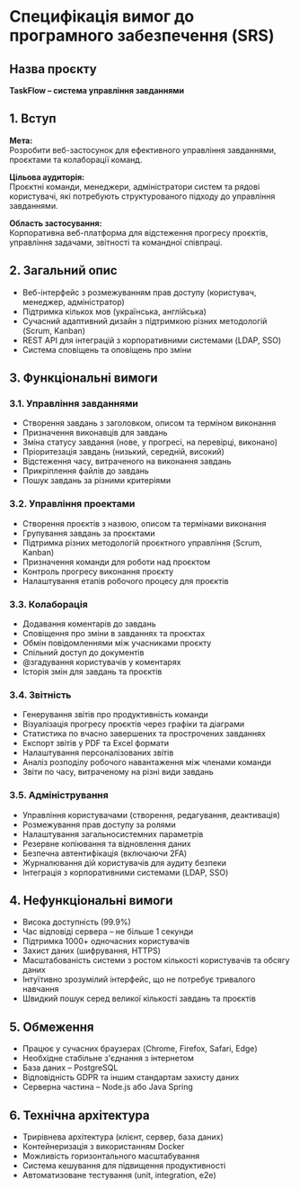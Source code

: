 # Специфікація вимог до програмного забезпечення (SRS)

## Назва проєкту
**TaskFlow – система управління завданнями**

## 1. Вступ

**Мета:**  
Розробити веб-застосунок для ефективного управління завданнями, проєктами та колаборації команд.

**Цільова аудиторія:**  
Проєктні команди, менеджери, адміністратори систем та рядові користувачі, які потребують структурованого підходу до управління завданнями.

**Область застосування:**  
Корпоративна веб-платформа для відстеження прогресу проєктів, управління задачами, звітності та командної співпраці.

## 2. Загальний опис

- Веб-інтерфейс з розмежуванням прав доступу (користувач, менеджер, адміністратор)
- Підтримка кількох мов (українська, англійська)
- Сучасний адаптивний дизайн з підтримкою різних методологій (Scrum, Kanban)
- REST API для інтеграцій з корпоративними системами (LDAP, SSO)
- Система сповіщень та оповіщень про зміни

## 3. Функціональні вимоги

### 3.1. Управління завданнями
- Створення завдань з заголовком, описом та терміном виконання
- Призначення виконавців для завдань
- Зміна статусу завдання (нове, у прогресі, на перевірці, виконано)
- Пріоритезація завдань (низький, середній, високий)
- Відстеження часу, витраченого на виконання завдань
- Прикріплення файлів до завдань
- Пошук завдань за різними критеріями

### 3.2. Управління проектами
- Створення проєктів з назвою, описом та термінами виконання
- Групування завдань за проєктами
- Підтримка різних методологій проєктного управління (Scrum, Kanban)
- Призначення команди для роботи над проєктом
- Контроль прогресу виконання проєкту
- Налаштування етапів робочого процесу для проєктів

### 3.3. Колаборація
- Додавання коментарів до завдань
- Сповіщення про зміни в завданнях та проєктах
- Обмін повідомленнями між учасниками проєкту
- Спільний доступ до документів
- @згадування користувачів у коментарях
- Історія змін для завдань та проєктів

### 3.4. Звітність
- Генерування звітів про продуктивність команди
- Візуалізація прогресу проєктів через графіки та діаграми
- Статистика по вчасно завершених та прострочених завданнях
- Експорт звітів у PDF та Excel формати
- Налаштування персоналізованих звітів
- Аналіз розподілу робочого навантаження між членами команди
- Звіти по часу, витраченому на різні види завдань

### 3.5. Адміністрування
- Управління користувачами (створення, редагування, деактивація)
- Розмежування прав доступу за ролями
- Налаштування загальносистемних параметрів
- Резервне копіювання та відновлення даних
- Безпечна автентифікація (включаючи 2FA)
- Журналювання дій користувачів для аудиту безпеки
- Інтеграція з корпоративними системами (LDAP, SSO)

## 4. Нефункціональні вимоги

- Висока доступність (99.9%)
- Час відповіді сервера – не більше 1 секунди
- Підтримка 1000+ одночасних користувачів
- Захист даних (шифрування, HTTPS)
- Масштабованість системи з ростом кількості користувачів та обсягу даних
- Інтуїтивно зрозумілий інтерфейс, що не потребує тривалого навчання
- Швидкий пошук серед великої кількості завдань та проєктів

## 5. Обмеження

- Працює у сучасних браузерах (Chrome, Firefox, Safari, Edge)
- Необхідне стабільне з'єднання з інтернетом
- База даних – PostgreSQL
- Відповідність GDPR та іншим стандартам захисту даних
- Серверна частина – Node.js або Java Spring

## 6. Технічна архітектура

- Трирівнева архітектура (клієнт, сервер, база даних)
- Контейнеризація з використанням Docker
- Можливість горизонтального масштабування
- Система кешування для підвищення продуктивності
- Автоматизоване тестування (unit, integration, e2e)
